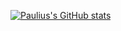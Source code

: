 [![Paulius's GitHub stats](https://github-readme-stats.vercel.app/api?username=Paulius0112&show_icons=true&theme=radical)](https://github.com/anuraghazra/github-readme-stats)
